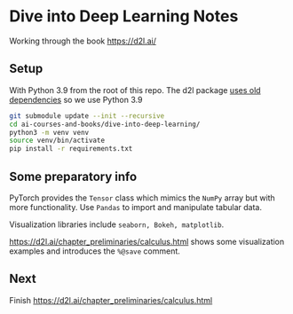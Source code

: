 # Dive into Deep Learning Notes

Working through the book https://d2l.ai/

## Setup

With Python 3.9 from the root of this repo. The d2l package [uses old dependencies](https://d2l.ai/chapter_installation/index.html) so we use Python 3.9

```bash
git submodule update --init --recursive
cd ai-courses-and-books/dive-into-deep-learning/
python3 -m venv venv
source venv/bin/activate
pip install -r requirements.txt
```

## Some preparatory info

PyTorch provides the `Tensor` class which mimics the `NumPy` array but with more functionality. Use `Pandas` to import and manipulate tabular data.

Visualization libraries include `seaborn, Bokeh, matplotlib`.

https://d2l.ai/chapter_preliminaries/calculus.html shows some visualization examples and introduces the `%@save` comment.

## Next

Finish https://d2l.ai/chapter_preliminaries/calculus.html


